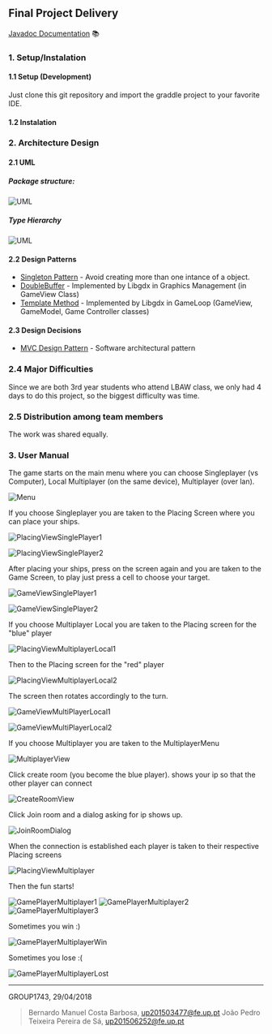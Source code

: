 ## Final Project Delivery

[Javadoc Documentation](https://jotapsa.github.io/Battleship/) :books:

### 1. Setup/Instalation
#### 1.1 Setup (Development)

Just clone this git repository and import the graddle project to your favorite IDE.

#### 1.2 Instalation

### 2. Architecture Design
#### 2.1 UML
##### Package structure:
![UML](img/uml/package_overview.png "Battleship UML")

##### Type Hierarchy
![UML](img/uml/type_hierarchy.png "Battleship UML")

#### 2.2 Design Patterns
*   [Singleton Pattern](https://en.wikipedia.org/wiki/Singleton_pattern) - Avoid creating more than one intance of a object.
*   [DoubleBuffer]() - Implemented by Libgdx in Graphics Management (in GameView Class)
*   [Template Method](https://en.wikipedia.org/wiki/Template_method_pattern) - Implemented by Libgdx in GameLoop (GameView, GameModel, Game Controller classes)


#### 2.3 Design Decisions
*   [MVC Design Pattern](https://en.wikipedia.org/wiki/Model%E2%80%93view%E2%80%93controller) - Software architectural pattern

### 2.4 Major Difficulties
Since we are both 3rd year students who attend LBAW class, we only had 4 days to do this project, so the biggest difficulty was time.

### 2.5 Distribution among team members
The work was shared equally.

### 3. User Manual
The game starts on the main menu where you can choose Singleplayer (vs Computer), Local Multiplayer (on the same device), Multiplayer (over lan).

![Menu](img/MainMenu.png "Game Menu")

If you choose Singleplayer you are taken to the Placing Screen where you can place your ships.

![PlacingViewSinglePlayer1](img/PlacingViewSinglePlayer1.png "PlacingViewSinglePlayer1")

![PlacingViewSinglePlayer2](img/PlacingViewSinglePlayer2.png "PlacingViewSinglePlayer2")

After placing your ships, press on the screen again and you are taken to the Game Screen, to play just press a cell to choose your target.

![GameViewSinglePlayer1](img/GameViewSinglePlayer1.png "GameViewSinglePlayer1")

![GameViewSinglePlayer2](img/GameViewSinglePlayer2.png "GameViewSinglePlayer2")

If you choose Multiplayer Local you are taken to the Placing screen for the "blue" player

![PlacingViewMultiplayerLocal1](img/PlacingViewMultiplayerLocal1.png "PlacingViewMultiplayerLocal1")

Then to the Placing screen for the "red" player

![PlacingViewMultiplayerLocal2](img/PlacingViewMultiplayerLocal2.png "PlacingViewMultiplayerLocal2")

The screen then rotates accordingly to the turn.

![GameViewMultiPlayerLocal1](img/GameViewMultiPlayerLocal1.png "GameViewMultiPlayerLocal1")

![GameViewMultiPlayerLocal2](img/GameViewMultiPlayerLocal2.png "GameViewMultiPlayerLocal2")

If you choose Multiplayer you are taken to the MultiplayerMenu

![MultiplayerView](img/MultiplayerView.png "MultiplayerView")

Click create room (you become the blue player). shows your ip so that the other player can connect

![CreateRoomView](img/CreateRoomView.png "CreateRoomView")

Click Join room and a dialog asking for ip shows up.

![JoinRoomDialog](img/JoinRoomDialog.png "JoinRoomDialog")

When the connection is established each player is taken to their respective Placing screens

![PlacingViewMultiplayer](img/PlacingViewMultiplayer.png "PlacingViewMultiplayer")

Then the fun starts!

![GamePlayerMultiplayer1](img/GamePlayerMultiplayer1.png "GamePlayerMultiplayer1")
![GamePlayerMultiplayer2](img/GamePlayerMultiplayer2.png "GamePlayerMultiplayer2")
![GamePlayerMultiplayer3](img/GamePlayerMultiplayer3.png "GamePlayerMultiplayer3")

Sometimes you win :)

![GamePlayerMultiplayerWin](img/GamePlayerMultiplayerWin.png "GamePlayerMultiplayerWin")

Sometimes you lose :(

![GamePlayerMultiplayerLost](img/GamePlayerMultiplayerLost.png "GamePlayerMultiplayerLost")

----

GROUP1743, 29/04/2018

> Bernardo Manuel Costa Barbosa, up201503477@fe.up.pt
> João Pedro Teixeira Pereira de Sá, up201506252@fe.up.pt
